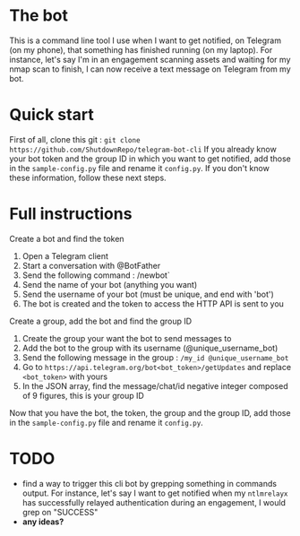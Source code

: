 # The bot
  This is a command line tool I use when I want to get notified, on Telegram (on my phone), that something has finished running (on my laptop).
  For instance, let's say I'm in an engagement scanning assets and waiting for my nmap scan to finish, I can now receive a text message on Telegram from my bot.

# Quick start
  First of all, clone this git : `git clone https://github.com/ShutdownRepo/telegram-bot-cli`
  If you already know your bot token and the group ID in which you want to get notified, add those in the `sample-config.py` file and rename it `config.py`.
  If you don't know these information, follow these next steps.

# Full instructions
  Create a bot and find the token
  1. Open a Telegram client
  2. Start a conversation with @BotFather
  3. Send the following command : /newbot`
  4. Send the name of your bot (anything you want)
  5. Send the username of your bot (must be unique, and end with 'bot')
  6. The bot is created and the token to access the HTTP API is sent to you

  Create a group, add the bot and find the group ID
  1. Create the group your want the bot to send messages to
  2. Add the bot to the group with its username (@unique_username_bot)
  3. Send the following message in the group : `/my_id @unique_username_bot`
  4. Go to `https://api.telegram.org/bot<bot_token>/getUpdates` and replace `<bot_token>` with yours
  5. In the JSON array, find the message/chat/id negative integer composed of 9 figures, this is your group ID

  Now that you have the bot, the token, the group and the group ID, add those in the `sample-config.py` file and rename it `config.py`.

# TODO
  - find a way to trigger this cli bot by grepping something in commands output. For instance, let's say I want to get notified when my `ntlmrelayx` has successfully relayed authentication during an engagement, I would grep on "SUCCESS"
  - **any ideas?**
